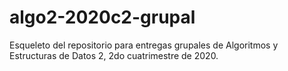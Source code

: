 # algo2-2020c2-grupal

Esqueleto del repositorio para entregas grupales de Algoritmos y Estructuras de Datos 2, 2do cuatrimestre de 2020.